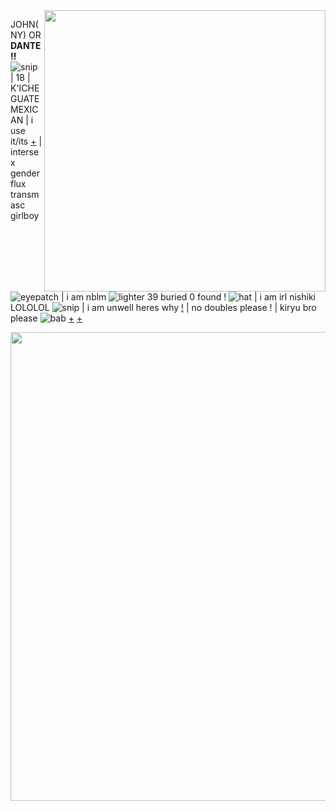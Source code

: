 <img align="right" width="450" src="https://cdn.discordapp.com/attachments/976628786542026774/988436911523778660/R.gif">


JOHN(NY) OR **DANTE!!** ![snip](https://cdn.discordapp.com/emojis/873432312405184533.gif) | 18 | K'ICHE GUATE MEXICAN | i use it/its [+](https://pronouny.xyz/u/ps2nishiki) | intersex genderflux transmasc girlboy ![eyepatch](https://fukase.ju.mp/assets/images/gallery14/edfa929f.gif) |  i am nblm ![lighter](https://cdn.discordapp.com/emojis/794777851324530708.gif) 
39 buried 0 found ! ![hat](https://fukase.ju.mp/assets/images/gallery14/fdf2679e.gif) | i am irl nishiki LOLOLOL ![snip](https://cdn.discordapp.com/emojis/873432883455475743.gif) | i am unwell heres why [!](https://rentry.co/myinferno) | no doubles please ! | kiryu bro please ![bab](https://cdn.discordapp.com/attachments/976628786542026774/988436525131890698/1655729339687_1.png) [+](https://twitter.com/ta_go_nu/status/1534485955268444160?s=20&t=3qbKsH3txe32AQ863RUWZA) [+](https://twitter.com/RAEB223/status/1396854677191335938?s=20&t=V8qkjP2reu3873nzEITNnA)



<img align="left" width="750" src="https://cdn.discordapp.com/attachments/976628786542026774/976884297392873493/unknown.png">


